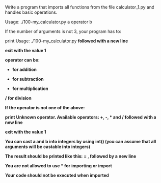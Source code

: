 Write a program that imports all functions from the file calculator_1.py and handles basic operations.



Usage: ./100-my_calculator.py a operator b

If the number of arguments is not 3, your program has to:

print Usage: ./100-my_calculator.py <a> <operator> <b> followed with a new line

exit with the value 1

operator can be:

+ for addition

- for subtraction

* for multiplication

/ for division

If the operator is not one of the above:

print Unknown operator. Available operators: +, -, * and / followed with a new line

exit with the value 1

You can cast a and b into integers by using int() (you can assume that all arguments will be castable into integers)

The result should be printed like this: <a> <operator> <b> = <result>, followed by a new line

You are not allowed to use * for importing or __import__

Your code should not be executed when imported

